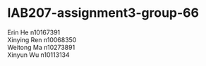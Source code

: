 # IAB207-assignment3-group-66
Erin He n10167391<br />
Xinying Ren n10068350 <br />
Weitong Ma n10273891 <br />
Xinyun Wu n10113134 <br />
